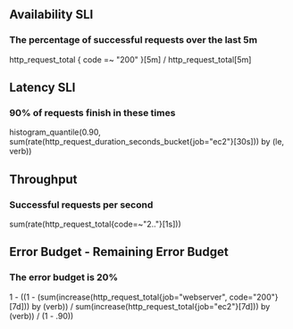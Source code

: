 ## Availability SLI
### The percentage of successful requests over the last 5m
http_request_total { code =~ "200" }[5m] / http_request_total[5m]

## Latency SLI
### 90% of requests finish in these times
histogram_quantile(0.90, sum(rate(http_request_duration_seconds_bucket{job="ec2"}[30s])) by (le, verb))

## Throughput
### Successful requests per second
sum(rate(http_request_total{code=~"2.."}[1s]))

## Error Budget - Remaining Error Budget
### The error budget is 20%
1 - ((1 - (sum(increase(http_request_total{job="webserver", code="200"}[7d])) by (verb)) /  sum(increase(http_request_total{job="ec2"}[7d])) by (verb)) / (1 - .90))
